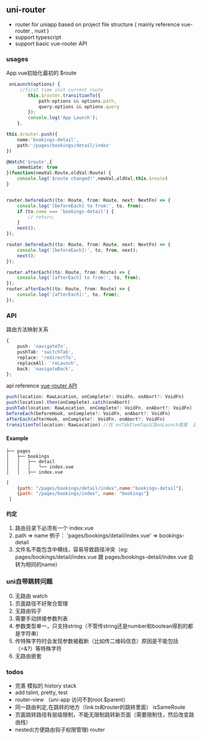 ##  uni-router
* router for uniapp based on project file structure ( mainly reference vue-router , nuxt )
* support typescript
* support basic vue-router API
###  usages

App.vue初始化最初的 $route
```ts
 onLaunch(options) {
     //first time init current route
        this.$router.transitionTo({
            path:options && options.path,
            query:options && options.query
        });
        console.log('App Launch');
    },
```

```ts
this.$router.push({
    name:'bookings-detail',
    path:'/pages/bookings/detail/index'
})
```

```ts 
@Watch('$route',{
    immediate: true
})function(newVal:Route,oldVal:Route) {
    console.log('$route changed!',newVal,oldVal,this.$route)
}
```

```ts

router.beforeEach((to: Route, from: Route, next: NextFn) => {
    console.log('[beforeEach] to from:', to, from);
    if (to.name === 'bookings-detail') {
        // return;
    }
    next();
});

router.beforeEach((to: Route, from: Route, next: NextFn) => {
    console.log('[beforeEach]:', to, from, next);
    next();
});

router.afterEach((to: Route, from: Route) => {
    console.log('[afterEach] to from:', to, from);
});
router.afterEach((to: Route, from: Route) => {
    console.log('[afterEach]:', to, from);
});

```

### API

路由方法映射关系

```ts
{
    push: 'navigateTo',
    pushTab: 'switchTab',
    replace: 'redirectTo',
    replaceAll: 'reLaunch',
    back: 'navigateBack',
};
```

api reference [vue-router API](https://router.vuejs.org/api/#router-push)

```ts
push(location: RawLocation, onComplete?: VoidFn, onAbort?: VoidFn)
push(location).then(onComplete).catch(onAbort)
pushTab(location: RawLocation, onComplete?: VoidFn, onAbort?: VoidFn)
beforeEach(beforeHook, onComplete?: VoidFn, onAbort?: VoidFn)
afterEach(afterHook, onComplete?: VoidFn, onAbort?: VoidFn)
transitionTo(location: RawLocation) //在 onTabItemTap以及onLaunch里面  这种非手动调用的地方手动调用更新 $route
```

#### Example
```
├── pages
│   ├── bookings
│   │   ├── detail
│   │   │   └── index.vue
│   │   ├── index.vue
```

```js
[
    {path: "/pages/bookings/detail/index",name:"bookings-detail"},
    {path: "/pages/bookings/index", name: "bookings"}
 ]
```

#### 约定

1. 路由目录下必须有一个 index.vue
2. path => name 例子： 'pages/bookings/detail/index.vue' => bookings-detail
3. 文件名不能包含中横线，容易导致路径冲突（eg: pages/bookings/detail/index.vue 跟 pages/bookings-detail/index.vue 会转为相同的name）

### uni自带跳转问题

0. 无路由 watch
1. 页面路径不好聚合管理
2. 无路由钩子
3. 需要手动拼接参数列表
4. 参数类型单一，只支持string（不管传string还是number和boolean得到的都是字符串）
5. 传特殊字符时会发现参数被截断（比如传二维码信息）原因是不能包括（=&?）等特殊字符
6. 无路由嵌套

### todos

* 完善 模拟的 history stack
* add tslint, pretty, test
* router-view （uni-app 访问不到root.$parent）
* 同一路由判定,在跳转的地方（link.ts和router的跳转里面） isSameRoute
* 页面跳转路径有层级限制，不能无限制跳转新页面（需要限制住，然后改变路由栈）
* nested(方便路由钩子权限管理) router
